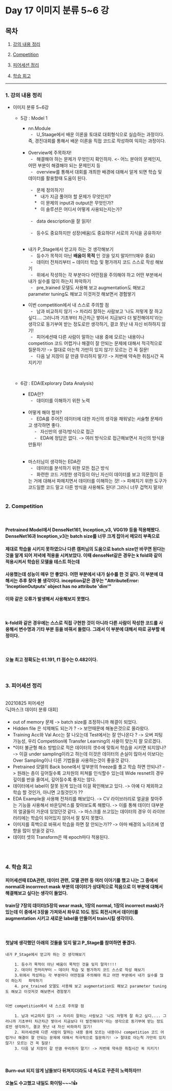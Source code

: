 # Day 17 이미지 분류 5~6 강

## 목차 

1. [강의 내용 정리](#1-강의-내용-정리)

2. [Competition](#2-Competition)

3. [피어세션 정리](#3-피어세션-정리)

<!--4. [흥미있던 질문들](#4-흥미있던-질문들)-->

4. [학습 회고](#4-학습-회고)



----

### 1. 강의 내용 정리

* 이미지 분류 5~6강
    * 5강 : Model 1
        * nn.Module<br>
        &nbsp; - &nbsp; U_Staage에서 배운 이론을 토대로 대회형식으로 실습하는 과정이다. 즉, 경진대회를 통해서 배운 이론을 직접 코드로 작성하여 익히는 과정이다. <br>
        <br>

        * Overview에 주목하자!<br>
        &nbsp; - &nbsp; 해결해야 하는 문제가 무엇인지 확인하자. <- 어느 분야의 문제인지, 어떤 부분이 해결해야 되는 문제인지 등<br>
        &nbsp; - &nbsp; overview를 통해서 대회를 개최한 배경에 대해서 알게 되면 학습 및 데이터를 활용할때 도움이 된다.<br><br>
        &nbsp; - &nbsp; 문제 정의하기!<br>
        &nbsp;&nbsp;&nbsp;&nbsp; * &nbsp; 내가 지금 풀어야 할 문제가 무엇인지? <br>
        &nbsp;&nbsp;&nbsp;&nbsp; * &nbsp; 이 문제의 input과 output은 무엇인가?<br>
        &nbsp;&nbsp;&nbsp;&nbsp; * &nbsp; 이 솔루션은 어디서 어떻게 사용되는지는가?<br><br>
        &nbsp; - &nbsp; data description을 잘 읽자!<br><br>
        &nbsp; - &nbsp; 등수도 중요하지만 성장(배움)도 중요하다! 서로의 지식을 공유하자!<br>
        <br>

        * 내가 P_Stage에서 얻고자 하는 것 생각해보기 <br>
        &nbsp; - &nbsp; 등수가 목적이 아닌 __배움이 목적__ 인 것을 잊지 말자!!!!(매우 중요)<br>
        &nbsp; - &nbsp; 데이터 전처리부터 ~ 데이터 학습 및 평가까지 코드 스스로 작성 해보기<br>
        &nbsp; - &nbsp; 위에서 작성하는 각 부분마다 어떤점을 주의해야 하고 어떤 부분에서 내가 실수를 많이 하는지 파악하기<br>
        &nbsp; - &nbsp; pre_trained 모델도 사용해 보고 augmentation도 해보고 parameter tuning도 해보고 이것저것 해보면서 경험쌓기<br>

        * 이번 competition에서 내 스스로 주의할 점<br>
        &nbsp; - &nbsp; 남과 비교하지 않기 -> 차리리 잘하는 사람보고 '나도 저렇게 잘 하고 싶디.... 그러니까 기초부터 차근차근 쌓아서 지금보다 더 발전해야지'라는 생각으로 동기부여 받는 정도로만 생각하기, 결코 못난 내 자신 비하하지 않기!<br>
        &nbsp; - &nbsp; 피어세션때 다른 사람이 말하는 내용 중에 모르는 내용이나 competition 코드 어렵거나 해결이 잘 안되는 문제에 대해서 적극적으로 질문하기! -> 절대로 아는척 가만히 있지 않기! 모르는 건 꼭 질문! <br>
        &nbsp; - &nbsp; 다음 날 지장이 갈 만큼 무리하지 말기! -> 저번에 약속한 취침시간 꼭 지키기!<br>

        <br>

    * 6강 :  EDA(Explorary Data Analysis)
        * EDA란?<br>
        &nbsp; - &nbsp; 데이터를 이해하기 위한 노력<br> 
        <br>

        * 어떻게 해야 할까?<br>
        &nbsp; - &nbsp; EDA를 주어진 데이터에 대한 자신의 생각을 채워넣는 서술형 문제라고 생각하면 좋다.<br>
        &nbsp;&nbsp;&nbsp;&nbsp; - &nbsp; 자신만의 생각/방식으로 접근<br>
        &nbsp;&nbsp;&nbsp;&nbsp; - &nbsp; EDA에 정답은 없다. -> 여러 방식으로 접근해보면서 자신의 방식을 만들자!<br>
        <br>

        <br>

        * 마스터님이 생각하는 EDA란<br>
        &nbsp; - &nbsp; 데이터를 분석하기 위한 모든 접근 방식<br>
        &nbsp; - &nbsp; 화련한 코드 거창한 생각등이 아닌 자신이 데이터를 보고 의문점이 듣는 거에 대해서 파헤치면서 데이터를 이해하는 것! -> 파헤치기 위한 도구가 코드일뿐 코드 말고 다른 방식을 사용해도 된다! 그러니 너무 겁먹지 말자!<br>
        

        <br>
    

### 2. Competition
<br>

####  Pretrained Model에서 DenseNet161, Inception_v3, VGG19 등을 적용해봤다. DenseNet16과 Inception_v3는 batch size를 너무 크게 잡아서 메모리 부족으로 
#### 제대로 학습을 시키지 못하였으나 다른 캠퍼님의 도움으로 batch size만 바꾸면 된다는 것을 알게 되어 저녁에 적용을 시켜보았다. 이때 denseNet같은 경우는 k fold와 같이 적용시켜서 학습된 모델을 테스트 하는데
#### 사용했는데 성능이 매우 안 좋았다. 어떤 부분에서 내가 실수를 한 것 같다. 이 부분에 대해서는 추후 찾아 볼 생각이다. inception같은 경우는 "AttributeError: 'InceptionOutputs' object has no attribute 'dim'"
#### 이와 같은 오류가 발생해서 사용해보지 못했다.

<br>

#### k-fold와 같은 경우에는 스스로 직접 구현한 것이 아니라 다른 사람이 작성한 코드를 사용해서 변수명과 기타 부분 등을 바꿔서 돌렸다. 그래서 이 부분에 대해서 따로 공부할 예정이다.

<br>

#### 오늘 최고 정확도는 61.191, f1 점수는 0.482이다. 

<br>

### 3. 피어세션 정리
<br>
20210825 피어세션
<br>
🔍[마스크 데이터 분류 대회]

* out of memory 문제 -> batch size를 조정하니까 해결이 되었다.
* Hidden file 은 삭제해도 되는가 ? -> 보안때문에 해놓은것으로 올라왔다.
* Training Acc와 Val Acc는 잘 나오는데 Test에서는 잘 안나온다 ? -> 오버 피팅 가능성, 우리 Competition에 Transfer Learning의 사용이 맞는지 잘 모르겠다.
* *이터 불균형 해소 방법으로 적은 데이터의 갯수에 맞춰서 학습을 시키면 되지않나? -> 이걸 under sampling이라고 하는데 이것은 데이터의 손실이 많아서 이보다는 Over Sampling이나 다른 기법들을 사용하는것이 좋을것 같다.
* Pretrained 모델의 Back bone에서 앞부분의 freeze를 풀고 학습 하면 안되나? -> 원래는 층이 깊어질수록 고차원의 피쳐를 인식할수 있는데 Wide resnet의 경우 깊이를 반을 줄여서, 깊어질수록 좋지는 않다.
* 데이터에서 label이 잘못 된게 있는데 이걸 확인해보고 있다. -> 아예 다 제외하고 학습 할 것인가, 아니면 고칠것인가 ??
* EDA Example을 사용해 전처리를 해보았다. -> CV 라이브러리로 얼굴을 찾아주는 기능을 사용해서 바운딩박스를 찾아보도록 해봤다. -> 이를 통해 데이터 대부분의 얼굴들이 가운데 있었던것 같다. -> 마스크를 쓰고있는 데이터의 경우 이 라이브러리에는 학습이 되어있지 않아서 잘 찾지 못했다.
* 이미지를 흑백으로 바꿔서 학습을 하면 잘 안되는가?? -> 아마 배경의 노이즈에 영향을 많이 받을것 같다.
* 데이터 셋의 Transform은 매 epoch마다 적용된다.



<br><br>

### 4. 학습 회고

#### 피어세션때 EDA관련, 데이터 관련, 모델 관련 등 여러 이야기를 했고 나는 그 중에서 normal과 incorrrect mask 부분의 데이터가 상대적으로 적음으로 이 부분에 대해서 해결해보고 싶다는 생각이 들었다.
#### train당 7장의 데이터(5장의 wear mask, 1장의 normal, 1장의 incorrect mask)가 있는데 이 중에서 3장을 가져와서 좌우로 10도 정도 회전시켜서 데이터를 augmentation 시키고 새로운 label을 만들어서 train시킬 생각이다.

<br>

#### 첫날에 생각했던 아래의 것들을 잊지 말고 P_Stage를 참여하면 좋겠다.


    내가 P_Stage에서 얻고자 하는 것 생각해보기 

        1. 등수가 목적이 아닌 배움이 목적인 것을 잊지 말자!!!!
        2. 데이터 전처리부터 ~ 데이터 학습 및 평가까지 코드 스스로 작성 해보기
        3.위에서 작성하는 각 부분마다 어떤점을 주의해야 하고 어떤 부분에서 내가 실수를 많이 하는지   파악하기
        4. pre_trained 모델도 사용해 보고 augmentation도 해보고 parameter tuning도 해보고 이것저것 해보면서 경험쌓기


    이번 competition에서 내 스스로 주의할 점

        1. 남과 비교하지 않기 -> 차리리 잘하는 사람보고 '나도 저렇게 잘 하고 싶디.... 그러니까 기초부터 차근차근 쌓아서 지금보다 더 발전해야지'라는 생각으로 동기부여 받는 정도로만 생각하기, 결코 못난 내 자신 비하하지 않기!
        2. 피어세션때 다른 사람이 말하는 내용 중에 모르는 내용이나 competition 코드 어렵거나 해결이 잘 안되는 문제에 대해서 적극적으로 질문하기! -> 절대로 아는척 가만히 있지 않기! 모르는 건 꼭 질문! 
        3. 다음 날 지장이 갈 만큼 무리하지 말기! -> 저번에 약속한 취침시간 꼭 지키기!

<br>

#### Burn-out 되지 않게 남들보다 뒤쳐지더라도 내 속도로 꾸준히 노력하자!!!
#### 오늘도 수고했고 내일도 화이팅~~~!👍


